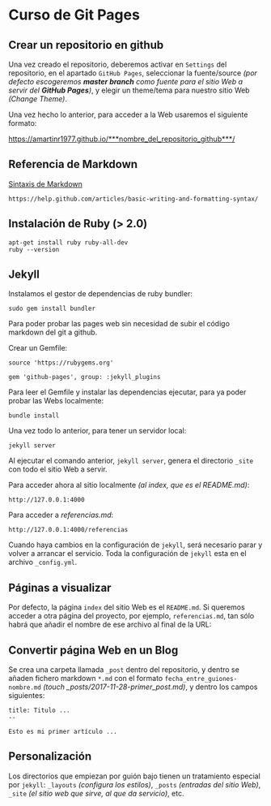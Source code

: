 # Curso de Git Pages

## Crear un repositorio en github

Una vez creado el repositorio, deberemos activar en `Settings` del repositorio, en el apartado `GitHub Pages`, seleccionar la fuente/source *(por defecto escogeremos **master branch** como fuente para el sitio Web a servir del **GitHub Pages**)*, y elegir un theme/tema para nuestro sitio Web *(Change Theme)*.

Una vez hecho lo anterior, para acceder a la Web usaremos el siguiente formato:

https://amartinr1977.github.io/***nombre_del_repositorio_github***/

## Referencia de Markdown

[Sintaxis de Markdown](https://help.github.com/articles/basic-writing-and-formatting-syntax/)

```
https://help.github.com/articles/basic-writing-and-formatting-syntax/
```

## Instalación de Ruby (> 2.0)

```
apt-get install ruby ruby-all-dev
ruby --version
```

## Jekyll

Instalamos el gestor de dependencias de ruby bundler:

```
sudo gem install bundler
```

Para poder probar las pages web sin necesidad de subir el código markdown del git a github.


Crear un Gemfile:
```
source 'https://rubygems.org'

gem 'github-pages', group: :jekyll_plugins
```

Para leer el Gemfile y instalar las dependencias ejecutar, para ya poder probar las Webs localmente:

```
bundle install 
```

Una vez todo lo anterior, para tener un servidor local:

```
jekyll server
```

Al ejecutar el comando anterior, `jekyll server`, genera el directorio `_site` con todo el sitio Web a servir.

Para acceder ahora al sitio localmente *(al index, que es el README.md)*:

```
http://127.0.0.1:4000
```

Para acceder a *referencias.md*:

```
http://127.0.0.1:4000/referencias
```

Cuando haya cambios en la configuración de `jekyll`, será necesario parar y volver a arrancar el servicio.  Toda la configuración de `jekyll` esta en el archivo `_config.yml`.

## Páginas a visualizar

Por defecto, la página `index` del sitio Web es el `README.md`.  Si queremos acceder a otra página del proyecto, por ejemplo, `referencias.md`, tan sólo habrá que añadir el nombre de ese archivo al final de la URL:

## Convertir página Web en un Blog

Se crea una carpeta llamada `_post` dentro del repositorio, y dentro se añaden fichero markdown `*.md` con el formato `fecha_entre_guiones-nombre.md` *(touch _posts/2017-11-28-primer_post.md)*, y dentro los campos siguientes:


```
title: Titulo ...
--

Esto es mi primer artículo ...
```

## Personalización

Los directorios que empiezan por guión bajo tienen un tratamiento especial por `jekyll`: `_layouts` *(configura los estilos)*, `_posts` *(entradas del sitio Web)*, `_site` *(el sitio web que sirve, al que da servicio)*, etc.